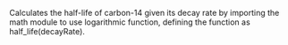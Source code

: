 Calculates the half-life of carbon-14 given its decay rate by
importing the math module to use logarithmic function, 
defining the function as half_life(decayRate).
